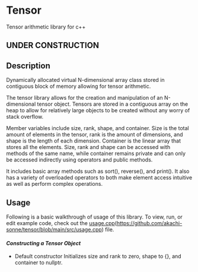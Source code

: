 # Tensor
Tensor arithmetic library for c++
## UNDER CONSTRUCTION

## Description

Dynamically allocated virtual N-dimensional array class stored in contiguous
block of memory allowing for tensor arithmetic.

The tensor library allows for the creation and manipulation of an N-dimensional
tensor object. Tensors are stored in a contiguous array on the heap to allow for
relatively large objects to be created without any worry of stack overflow.

Member variables include size, rank, shape, and container.  Size is the total
amount of elements in the tensor, rank is the amount of dimensions, and shape is
the length of each dimension. Container is the linear array that stores all the
elements. Size, rank and shape can be accessed with methods of the same name,
while container remains private and can only be accessed indirectly using
operators and public methods.

It includes basic array methods such as sort(), reverse(), and print(). It also
has a variety of overloaded operators to both make element access intuitive as
well as perform complex operations.

## Usage
Following is a basic walkthrough of usage of this library. To view, run, or edit example code,
check out the [usage.cpp]()(https://github.com/akachi-sonne/tensor/blob/main/src/usage.cpp) file.

#### *Constructing a Tensor Object*

- Default constructor
Initializes size and rank to zero, shape to {}, and container to nullptr.
```````````````````````````````
